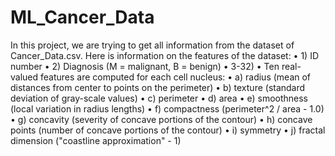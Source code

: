# ML_Cancer_Data
In this project, we are trying to get all information from the dataset of Cancer_Data.csv.
Here is information on the features of the dataset:
• 1) ID number
• 2) Diagnosis (M = malignant, B = benign)
• 3-32)
• Ten real-valued features are computed for each cell nucleus:
• a) radius (mean of distances from center to points on the perimeter)
• b) texture (standard deviation of gray-scale values)
• c) perimeter
• d) area
• e) smoothness (local variation in radius lengths)
• f) compactness (perimeter^2 / area - 1.0)
• g) concavity (severity of concave portions of the contour)
• h) concave points (number of concave portions of the contour)
• i) symmetry
• j) fractal dimension ("coastline approximation" - 1)
